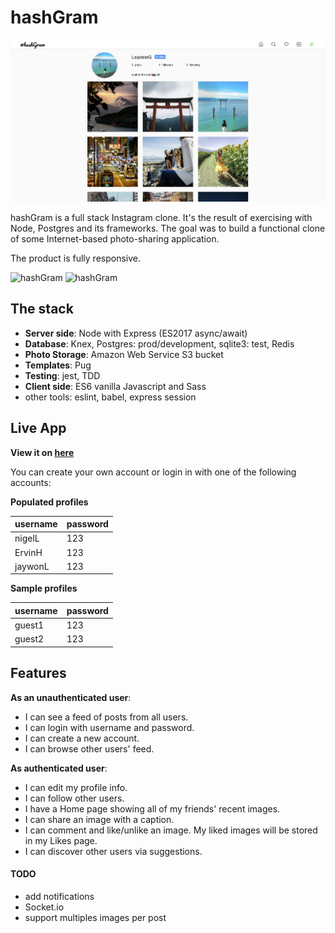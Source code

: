 # hashGram

![hashGram](public/screenshot-1.png )

hashGram is a full stack Instagram clone. It's the result of exercising with Node, Postgres and its frameworks.
The goal was to build a functional clone of some Internet-based photo-sharing application.

The product is fully responsive.

<img src="https://user-images.githubusercontent.com/24300420/92531178-a74d8600-f1e2-11ea-9dd0-723a196e27ca.png" alt="hashGram" style="max-width:200px;">
<img src="https://user-images.githubusercontent.com/24300420/92531195-ae749400-f1e2-11ea-9877-1c93d87b4931.png" alt="hashGram" style="max-width:200px;">


## The stack
- **Server side**: Node with Express (ES2017 async/await)
- **Database**: Knex, Postgres: prod/development, sqlite3: test, Redis
- **Photo Storage**: Amazon Web Service S3 bucket
- **Templates**: Pug
- **Testing**: jest, TDD
- **Client side**: ES6 vanilla Javascript and Sass
- other tools: eslint, babel, express session

## Live App
**View it on [here](https://leoltl-hashgram.herokuapp.com/)**

You can create your own account or login in with one of the following accounts:

**Populated profiles**

|username|password|
|---|---|
|nigelL|123|
|ErvinH|123|
|jaywonL|123|

**Sample profiles**

|username|password|
|---|---|
|guest1|123|
|guest2|123|


## Features
**As an unauthenticated user**:
- I can see a feed of posts from all users.
- I can login with username and password.
- I can create a new account.
- I can browse other users' feed.

**As authenticated user**:
- I can edit my profile info.
- I can follow other users.
- I have a Home page showing all of my friends' recent images.
- I can share an image with a caption.
- I can comment and like/unlike an image. My liked images will be stored in my Likes page.
- I can discover other users via suggestions.


#### TODO
- add notifications
- Socket.io
- support multiples images per post

